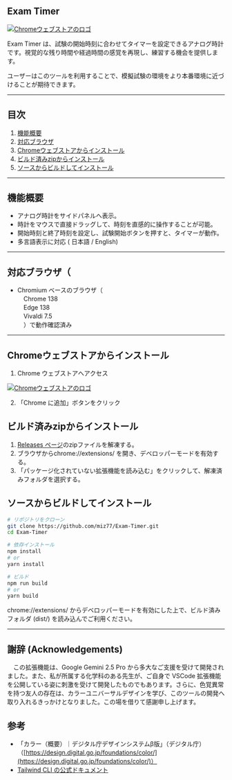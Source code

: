 ## Exam Timer

[![Chromeウェブストアのロゴ](https://developer.chrome.com/static/docs/webstore/branding/image/mPGKYBIR2uCP0ApchDXE.png)](https://chromewebstore.google.com/detail/adpjpmojjfagbkjljkideecomfelpoio?utm_source=item-share-cb)

Exam Timer は、試験の開始時刻に合わせてタイマーを設定できるアナログ時計です。視覚的な残り時間や経過時間の感覚を再現し、練習する機会を提供します。

ユーザーはこのツールを利用することで、模擬試験の環境をより本番環境に近づけることが期待できます。




---

## 目次

1. [機能概要](#機能概要)  
2. [対応ブラウザ](#対応ブラウザ)   
3. [Chromeウェブストアからインストール](#chromeウェブストアからインストール)
4. [ビルド済みzipからインストール](#ビルド済みzipからインストール)  
5. [ソースからビルドしてインストール](#ソースからビルドしてインストール)  

---

## 機能概要

- アナログ時計をサイドパネルへ表示。
- 時計をマウスで直接ドラッグして、時刻を直感的に操作することが可能。
- 開始時刻と終了時刻を設定し、試験開始ボタンを押すと、タイマーが動作。
- 多言語表示に対応 ( 日本語 / English) 

---


## 対応ブラウザ（

- Chromium ベースのブラウザ（  
　Chrome 138  
　Edge 138  
　Vivaldi 7.5  
　）で動作確認済み  

---

## Chromeウェブストアからインストール

1. Chrome ウェブストアへアクセス

[![Chromeウェブストアのロゴ](https://developer.chrome.com/static/docs/webstore/branding/image/tbyBjqi7Zu733AAKA5n4.png)](https://chromewebstore.google.com/detail/adpjpmojjfagbkjljkideecomfelpoio?utm_source=item-share-cb)



2. 「Chrome に追加」ボタンをクリック


## ビルド済みzipからインストール
1. [Releases ページ](https://github.com/miz77/Exam-Timer/releases)のzipファイルを解凍する。
2. ブラウザからchrome://extensions/ を開き、デベロッパーモードを有効する。
3. 「パッケージ化されていない拡張機能を読み込む」をクリックして、解凍済みフォルダを選択する。


## ソースからビルドしてインストール

```bash
# リポジトリをクローン
git clone https://github.com/miz77/Exam-Timer.git
cd Exam-Timer

# 依存インストール
npm install
# or
yarn install

# ビルド
npm run build
# or
yarn build
```

chrome://extensions/ からデベロッパーモードを有効にした上で、ビルド済みフォルダ (dist/) を読み込んでご利用ください。


---
## 謝辞 (Acknowledgements)
　この拡張機能は、Google Gemini 2.5 Pro から多大なご支援を受けて開発されました。また、私が所属する化学科のある先生が、ご自身で VSCode 拡張機能を公開している姿に刺激を受けて開発したものでもあります。さらに、色覚異常を持つ友人の存在は、カラーユニバーサルデザインを学び、このツールの開発へ取り入れるきっかけとなりました。この場を借りて感謝申し上げます。

## 参考

- 「カラー（概要）｜デジタル庁デザインシステムβ版」（デジタル庁）（[https://design.digital.go.jp/foundations/color/](https://design.digital.go.jp/foundations/color/)）
- [Tailwind CLI の公式ドキュメント](https://tailwindcss.com/docs/installation/tailwind-cli)